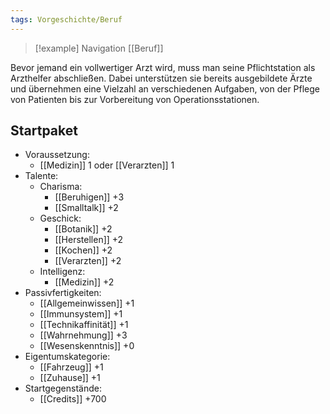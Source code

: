 ```yaml
---
tags: Vorgeschichte/Beruf
---
```

> [!example] Navigation 
>  [[Beruf]]

Bevor jemand ein vollwertiger Arzt wird, muss man seine Pflichtstation als Arzthelfer abschließen. Dabei unterstützen sie bereits ausgebildete Ärzte und übernehmen eine Vielzahl an verschiedenen Aufgaben, von der Pflege von Patienten bis zur Vorbereitung von Operationsstationen. 


## Startpaket
- Voraussetzung: 
	- [[Medizin]] 1 oder [[Verarzten]] 1
- Talente:
	- Charisma: 
		- [[Beruhigen]] +3
		- [[Smalltalk]] +2
	- Geschick: 
		- [[Botanik]] +2
		- [[Herstellen]] +2
		- [[Kochen]] +2
		- [[Verarzten]] +2
	- Intelligenz: 
		- [[Medizin]] +2
- Passivfertigkeiten:
	- [[Allgemeinwissen]] +1
	- [[Immunsystem]] +1
	- [[Technikaffinität]] +1
	- [[Wahrnehmung]] +3
	- [[Wesenskenntnis]] +0
- Eigentumskategorie:
	- [[Fahrzeug]] +1
	- [[Zuhause]] +1
- Startgegenstände: 
	- [[Credits]] +700